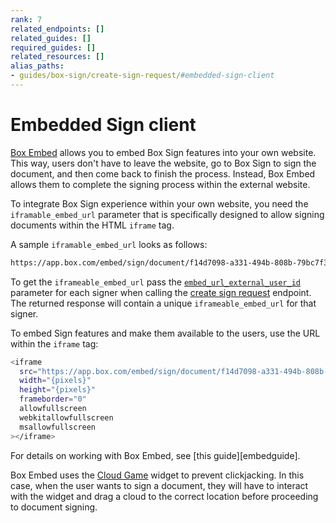 ```yaml
---
rank: 7
related_endpoints: []
related_guides: []
required_guides: []
related_resources: []
alias_paths:
- guides/box-sign/create-sign-request/#embedded-sign-client
---
```


# Embedded Sign client

[Box Embed][embed] allows you to embed Box Sign
features into your own website. This way, users
don't have to leave the website, go to Box Sign
to sign the document, and then come back to finish
the process.
Instead, Box Embed allows them
to complete the signing process
within the external website.

To integrate Box Sign experience within your
own website, you need the `iframable_embed_url`
parameter that is specifically designed to allow
signing documents within the HTML `iframe` tag.

A sample `iframable_embed_url` looks as follows:

```sh
https://app.box.com/embed/sign/document/f14d7098-a331-494b-808b-79bc7f3992a3/f14d7098-a331-494b-808b-79bc7f3992a4
```

To get the `iframeable_embed_url` pass the [`embed_url_external_user_id`][externalid] parameter for each signer when calling the [create sign request][signrequest] endpoint.
The returned response will contain a unique `iframeable_embed_url` for that signer.

To embed Sign features and make them
available to the users,
use the URL within the `iframe` tag:

```sh
<iframe
  src="https://app.box.com/embed/sign/document/f14d7098-a331-494b-808b-79bc7f3992a3/f14d7098-a331-494b-808b-79bc7f3992a4"
  width="{pixels}"
  height="{pixels}"
  frameborder="0"
  allowfullscreen
  webkitallowfullscreen
  msallowfullscreen
></iframe>
```

<Message>
For details on working with Box Embed, see [this guide][embedguide].
</Message>

Box Embed uses the [Cloud Game][cloudgame] widget to
prevent clickjacking.
In this case, when the user wants to sign
a document, they will have to interact
with the widget and drag a cloud to the correct
location before proceeding to document signing.

[embed]: g://embed/box-embed
[embedguide]: g://embed/box-embed#programmatically
[signrequest]: e://post-sign-requests
[externalid]: e://post-sign-requests#param-signers-embed_url_external_user_id
[cloudgame]: g://embed/box-embed#cloud-game